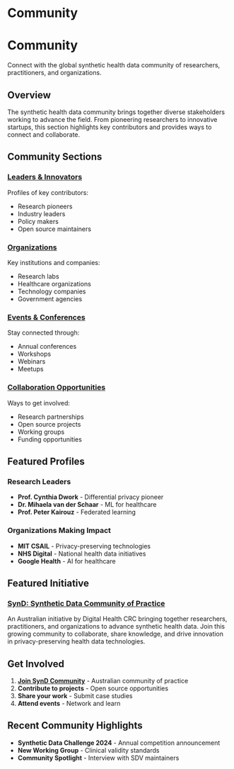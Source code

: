 # Community

# Community

Connect with the global synthetic health data community of researchers, practitioners, and organizations.

## Overview

The synthetic health data community brings together diverse stakeholders working to advance the field. From pioneering researchers to innovative startups, this section highlights key contributors and provides ways to connect and collaborate.

## Community Sections

### [Leaders & Innovators](..//community/leaders/.md)
Profiles of key contributors:
- Research pioneers
- Industry leaders
- Policy makers
- Open source maintainers

### [Organizations](..//community/organizations/.md)
Key institutions and companies:
- Research labs
- Healthcare organizations
- Technology companies
- Government agencies

### [Events & Conferences](..//community/events/.md)
Stay connected through:
- Annual conferences
- Workshops
- Webinars
- Meetups

### [Collaboration Opportunities](..//community/collaborate/.md)
Ways to get involved:
- Research partnerships
- Open source projects
- Working groups
- Funding opportunities

## Featured Profiles

### Research Leaders
- **Prof. Cynthia Dwork** - Differential privacy pioneer
- **Dr. Mihaela van der Schaar** - ML for healthcare
- **Prof. Peter Kairouz** - Federated learning

### Organizations Making Impact
- **MIT CSAIL** - Privacy-preserving technologies
- **NHS Digital** - National health data initiatives
- **Google Health** - AI for healthcare

## Featured Initiative

### [SynD: Synthetic Data Community of Practice](..//community/organizations/synd/.md)
An Australian initiative by Digital Health CRC bringing together researchers, practitioners, and organizations to advance synthetic health data. Join this growing community to collaborate, share knowledge, and drive innovation in privacy-preserving health data technologies.

## Get Involved

1. **[Join SynD Community](https://digitalhealthcrc.com/synthetic-data-community-of-practice-synd/)** - Australian community of practice
2. **Contribute to projects** - Open source opportunities
3. **Share your work** - Submit case studies
4. **Attend events** - Network and learn

## Recent Community Highlights

- **Synthetic Data Challenge 2024** - Annual competition announcement
- **New Working Group** - Clinical validity standards
- **Community Spotlight** - Interview with SDV maintainers